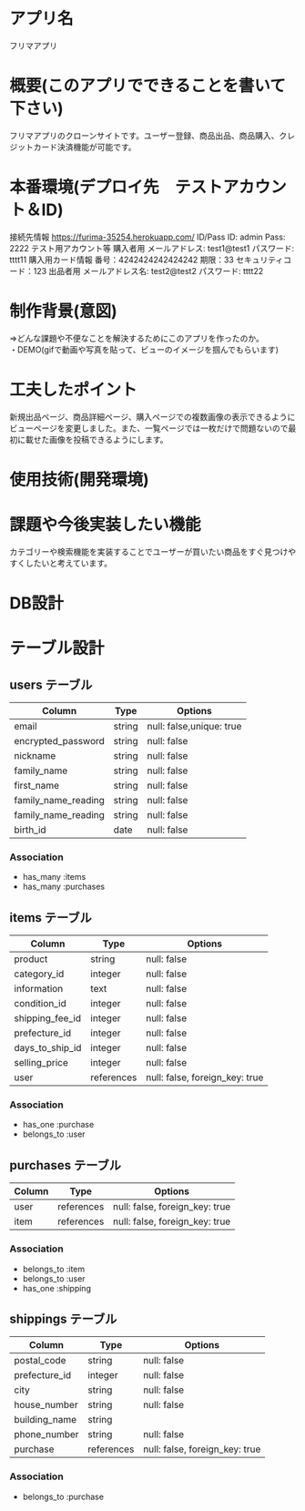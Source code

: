 # アプリ名						
フリマアプリ
# 概要(このアプリでできることを書いて下さい)	
フリマアプリのクローンサイトです。ユーザー登録、商品出品、商品購入、クレジットカード決済機能が可能です。					
# 本番環境(デプロイ先　テストアカウント＆ID)		
接続先情報
https://furima-35254.herokuapp.com/
ID/Pass
ID: admin
Pass: 2222
テスト用アカウント等
購入者用
メールアドレス: test1@test1
パスワード: tttt11
購入用カード情報
番号：4242424242424242
期限：33
セキュリティコード：123
出品者用
メールアドレス名: test2@test2
パスワード: tttt22

# 制作背景(意図)						
⇒どんな課題や不便なことを解決するためにこのアプリを作ったのか。						
・DEMO(gifで動画や写真を貼って、ビューのイメージを掴んでもらいます)						
		
# 工夫したポイント
新規出品ページ、商品詳細ページ、購入ページでの複数画像の表示できるようにビューページを変更しました。また、一覧ページでは一枚だけで問題ないので最初に載せた画像を投稿できるようにします。

# 使用技術(開発環境)						
# 課題や今後実装したい機能						
カテゴリーや検索機能を実装することでユーザーが買いたい商品をすぐ見つけやすくしたいと考えています。
# DB設計						
# テーブル設計

## users テーブル

| Column              | Type   | Options                  |
| ------------------- | ------ | -----------              |
| email               | string | null: false,unique: true |
| encrypted_password  | string | null: false              |
| nickname            | string | null: false              |
| family_name         | string | null: false              |
| first_name          | string | null: false              |
| family_name_reading | string | null: false              |
| family_name_reading | string | null: false              |
| birth_id            | date   | null: false             　|

### Association

- has_many :items
- has_many :purchases

## items テーブル

| Column           | Type               | Options                        |
| ---------------- | ------------------ | ------------------------------ |
| product          | string             | null: false                    |
| category_id      | integer            | null: false                    |
| information      | text               | null: false                    |
| condition_id     | integer            | null: false                    |
| shipping_fee_id  | integer            | null: false                    |
| prefecture_id    | integer            | null: false                    |
| days_to_ship_id  | integer            | null: false                    |
| selling_price    | integer            | null: false                    |
| user             | references         | null: false, foreign_key: true |

### Association

- has_one   :purchase
- belongs_to :user

## purchases テーブル

| Column    | Type       | Options                        |
| ------    | ------     | -----------                    |
| user      | references | null: false, foreign_key: true |
| item      | references | null: false, foreign_key: true |
### Association

- belongs_to :item
- belongs_to :user
- has_one :shipping

## shippings テーブル

| Column           | Type       |   Options                     |
| ---------------- | -----------| ----------------------------- |
| postal_code      | string     | null: false                    |
| prefecture_id    | integer    | null: false                   |
| city             | string     | null: false                   |
| house_number     | string     | null: false                   |
| building_name    | string     |                               |
| phone_number     | string     | null: false                   |
| purchase         | references |null: false, foreign_key: true |

### Association

- belongs_to :purchase

